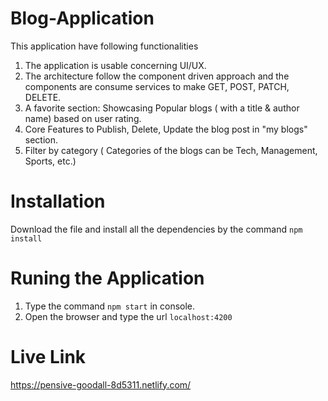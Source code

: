 # Blog-Application

This application have following functionalities

1.	The application is usable concerning UI/UX.
2.	The architecture follow the component driven approach and the components are consume services to make GET, POST, PATCH, DELETE.
3.	A favorite section: Showcasing Popular blogs ( with a title & author name) based on user rating.
4.	Core Features to Publish, Delete, Update the blog post in "my blogs" section.
5.	Filter by category ( Categories of the blogs can be Tech, Management, Sports, etc.)

# Installation

Download the file and install all the dependencies by the command `npm install`

# Runing the Application

1. Type the command `npm start` in console.
2. Open the browser and type the url `localhost:4200`

# Live Link

https://pensive-goodall-8d5311.netlify.com/

